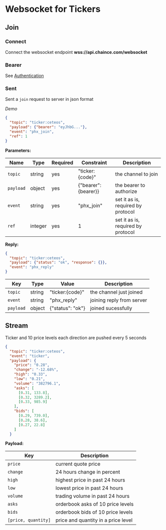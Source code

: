 # Websocket for Tickers

## Join

### Connect

Connect the websocket endpoint **wss://api.chaince.com/websocket**

### Bearer
See [Authentication](./authentication.md)

### Sent
Sent a `join` request to server in json format

*Demo*

```json
{
  "topic": "ticker:ceteos",
  "payload": {"bearer": "eyJhbG..."},
  "event": "phx_join",
  "ref": 1
}
```

**Parameters:**

Name | Type | Required | Constraint | Description
------------ | ------------ | ------------ | ------------ | ------------
`topic` | string | yes | "ticker:{code}" | the channel to join
`payload` | object | yes | {"bearer": {bearer}} | the bearer to authorize
`event` | string | yes | "phx_join" | set it as is, required by protocol
`ref` | integer | yes | 1 | set it as is, required by protocol

**Reply:**

```json
{
  "topic": "ticker:ceteos",
  "payload": {"status": "ok", "response": {}},
  "event": "phx_reply"
}
```

Key | Type | Value | Description
------------ | ------------ | ------------ | ------------
`topic` | string | "ticker:{code}" | the channel just joined
`event` | string | "phx_reply" | joining reply from server
`payload` | object | {"status": "ok"} | joined sucessfully

## Stream

Ticker and 10 price levels each direction are pushed every 5 seconds

```json
{
  "topic": "ticker:ceteos",
  "event": "ticker",
  "payload": {
    "price": "0.28",
    "change": "-12.68%",
    "high": "0.33",
    "low": "0.21",
    "volume": "382796.1",
    "asks": [
      [0.31, 133.8],
      [0.32, 3289.2],
      [0.33, 985.9]
    ],
    "bids": [
      [0.29, 739.0],
      [0.28, 38.6],
      [0.27, 22.8]
    ]
  }
```

**Payload:**

Key | Description
------------ | ------------
`price` | current quote price
`change` | 24 hours change in percent
`high` | highest price in past 24 hours
`low` | lowest price in past 24 hours
`volume` | trading volume in past 24 hours
`asks` | orderbook asks of 10 price levels
`bids` | orderbook bids of 10 price levels
`[price, quantity]` | price and quantity in a price level
